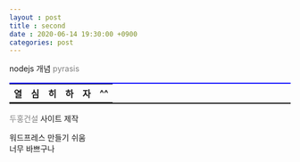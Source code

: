 ```yaml
---
layout : post
title : second
date : 2020-06-14 19:30:00 +0900
categories: post
---
```

nodejs 개념 <a href="http://pyrasis.com/nodejs/nodejs-HOWTO" style="text-decoration:none; color:gray;">pyrasis</a>
<table style="border-bottom:2px solid; border-top:2px solid blue;">
    <th> 열</th>
    <th> 심</th>
    <th> 히</th>
    <th> 하</th>
    <th> 자</th>
    <th> ^^</th>

</table>

<a href="http://doohongalc.com" style="text-decoration:none; color:gray;">두홍건설</a> 사이트 제작<br>

워드프레스 만들기 쉬움 <br>
너무 바쁘구나 <br>

